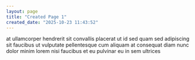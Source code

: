 ```yaml
---
layout: page
title: "Created Page 1"
created_date: "2025-10-23 11:43:52"
---
```


at ullamcorper hendrerit sit convallis placerat ut id sed quam sed adipiscing sit faucibus ut vulputate pellentesque cum aliquam at consequat diam nunc dolor minim lorem nisi faucibus et eu pulvinar eu in sem ultrices 
